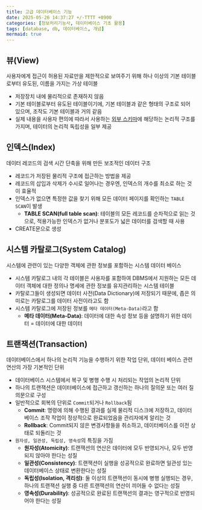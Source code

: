 ```yaml
---
title: 고급 데이터베이스 기능
date: 2025-05-26 14:37:27 +/-TTTT +0900
categories: [정보처리기능사, 데이터베이스 기초 활용]
tags: [database, db, 데이터베이스, 개념]
mermaid: true
---
```


## 뷰(View)
사용자에게 접근이 허용된 자료만을 제한적으로 보여주기 위해 하나 이상의 기본 테이블로부터 유도된, 이름을 가지는 가상 테이블
* 저장장치 내에 물리적으로 존재하지 않음
* 기본 테이블로부터 유도된 테이블이기에, 기본 테이블과 같은 형태의 구조로 되어 있으며, 조작도 기본 테이블과 거의 같음
* 실제 내용을 사용자 편의에 따라서 사용하는 [외부 스키마](https://alder-r.github.io/posts/%EB%8D%B0%EC%9D%B4%ED%84%B0%EB%B2%A0%EC%9D%B4%EC%8A%A4%EC%9D%98-%EA%B0%9C%EB%85%90/#%EC%8A%A4%ED%82%A4%EB%A7%88%EC%9D%98-%EC%A0%95%EC%9D%98%EC%99%80-%EC%A2%85%EB%A5%98)에 해당하는 논리적 구조를 가지며, 테이터의 논리적 독립성을 일부 제공

## 인덱스(Index)
데이터 레코드의 검색 시간 단축을 위해 만든 보조적인 데이터 구조
* 레코드가 저장된 물리적 구조에 접근하는 방법을 제공
* 레코드의 삽입과 삭제가 수시로 일어나는 경우엔, 인덱스의 개수를 최소로 하는 것이 효율적
* 인덱스가 없으면 특정한 값을 찾기 위해 모든 데이터 페이지를 확인하는 `TABLE SCAN`이 발생
  * **TABLE SCAN(full table scan)**: 테이블의 모든 레코드를 순차적으로 읽는 것으로, 적용가능한 인덱스가 없거나 분포도가 넓은 데이터를 검색할 때 사용
* CREATE문으로 생성

## 시스템 카탈로그(System Catalog)
시스템에 관련이 있는 다양한 객체에 관한 정보를 포함하는 시스템 데이터 베이스
* 시스템 카탈로그 내의 각 테이블은 사용자를 포함하여 DBMS에서 지원하는 모든 데이터 객체에 대한 정의나 명세에 관한 정보를 유지관리하는 시스템 테이블
* 카탈로그들이 생성되면 데이터 사전(Data Dictionary)에 저장되기 때문에, 좁은 의미로는 카탈로그를 데이터 사전이라고도 함
* 시스템 카탈로그에 저장된 정보를 `메타 데이터(Meta-Data)`라고 함
  * **메타 데이터(Meta-Data)**: 데이터에 대한 속성 정보 등을 설명하기 위한 데이터 = 데이터에 대한 데이터

## 트랜잭션(Transaction)
데이터베이스에서 하나의 논리적 기능을 수행하기 위한 작업 단위, 데이터 베이스 관련 연산의 가장 기본적인 단위
* 데이터베이스 시스템에서 복구 및 병행 수행 시 처리되는 작업의 논리적 단위
* 하나의 트랜잭션은 데이터베이스에 접근하고 갱신하는 하나의 질의문 또는 여러 질의문으로 구성
* 일반적으로 회복의 단위로 `Commit`되거나 `Rollback`됨
  * **Commit**: 명령에 의해 수행된 결과를 실제 물리적 디스크에 저장하고, 데이터베이스 조작 작업이 정상적으로 완료되었음을 관리자에게 알리는 것
  * **Rollback**: Commit되지 않은 변경사항들을 취소하고, 데이터베이스를 이전 상태로 되돌리는 것
* `원자성, 일관성, 독립성, 영속성`의 특징을 가짐
  * **원자성(Atomicity)**: 트랜잭션의 연산은 데이터에 모두 반영되거나, 모두 반영되지 않아야 한다는 성질
  * **일관성(Consistency)**: 트랜잭션이 실행을 성공적으로 완료하면 일관성 있는 데이터베이스 상태로 변환한다는 성질
  * **독립성(Isolation, 격리성)**: 둘 이상의 트랜잭션이 동시에 병행 실행되는 경우, 하나의 트랜잭션 실행 중 다른 트랜잭션의 연산이 끼어들 수 없다는 성질
  * **영속성(Durability)**: 성공적으로 완료된 트랜잭션의 결과는 영구적으로 반영되어야 한다는 성질